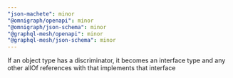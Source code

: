 ```yaml
---
"json-machete": minor
"@omnigraph/openapi": minor
"@omnigraph/json-schema": minor
"@graphql-mesh/openapi": minor
"@graphql-mesh/json-schema": minor
---
```


If an object type has a discriminator, it becomes an interface type and any other allOf references with that implements that interface
